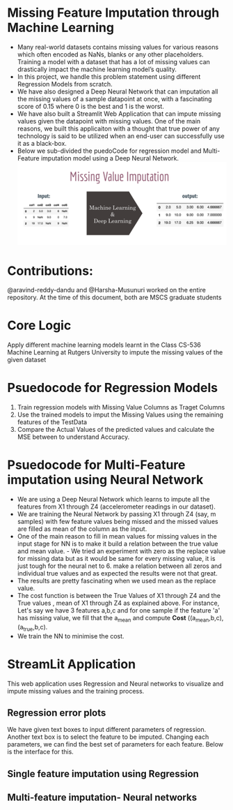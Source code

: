 # Missing Feature Imputation through Machine Learning
- Many real-world datasets contains missing values for various reasons which often encoded as NaNs, blanks or any other placeholders. Training a model with a dataset that has a lot of missing values can drastically impact the machine learning model’s quality.
- In this project, we handle this problem statement using different Regression Models from scratch. 
- We have also designed a Deep Neural Network that can imputation all the missing values of a sample datapoint at once, with a fascinating score of 0.15 where 0 is the best and 1 is the worst.
- We have also built a Streamlit Web Application that can impute missing values given the datapoint with missing values. One of the main reasons, we built this applicaiton with a thought that true power of any technology is said to be utilized when an end-user can successfully use it as a black-box.
- Below we sub-divided the puedoCode for regression model and Multi-Feature imputation model using a Deep Neural Network.
![Architecture Pipeline](ReadMeImages/BasicIdea.png)

# Contributions:
@aravind-reddy-dandu and @Harsha-Musunuri worked on the entire repository. At the time of this document, both are MSCS graduate students

# Core Logic
Apply different machine learning models learnt in the Class CS-536 Machine Learning at Rutgers University to impute the missing values of the given dataset

# Psuedocode for Regression Models
1. Train regression models with Missing Value Columns as Traget Columns
2. Use the trained models to imput the Missing Values using the remaining features of the TestData
3. Compare the Actual Values of the predicted values and calculate the MSE between to understand Accuracy.

# Psuedocode for Multi-Feature imputation using Neural Network
- We are using a Deep Neural Network which learns to impute all the features from X1 through Z4 (accelerometer readings in our dataset).
- We are training the Neural Network by passing X1 through Z4 (say, m samples) with few feature values being missed and the missed values are filled as mean of the column as the input.
- One of the main reason to fill in mean values for missing values in the input stage for NN is to make it build a relation between the true value and mean value. - We tried an experiment with zero as the replace value for missing data but as it would be same for every missing value, it is just tough for the neural net to 6. make a relation between all zeros and individual true values and as expected the results were not that great.
- The results are pretty fascinating when we used mean as the replace value.
- The cost function is between the True Values of X1 through Z4 and the True values , mean of X1 through Z4 as explained above. For instance, Let's say we have 3 features a,b,c and for one sample if the feature 'a' has missing value, we fill that the a<sub>mean</sub> and compute <strong>Cost</strong> ((a<sub>mean</sub>,b,c),(a<sub>true</sub>,b,c).
- We train the NN to minimise the cost.

# StreamLit Application

This web application uses Regression and Neural networks to visualize and impute missing values and the training process.
## Regression error plots

We have given text boxes to input different parameters of regression. Another text box is to select the feature to be imputed. Changing each parameters, we can find the best set of parameters for each feature. Below is the interface for this.

## Single feature imputation using Regression

## Multi-feature imputation- Neural networks


